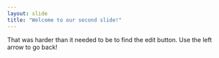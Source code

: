 ```yaml
---
layout: slide
title: "Welcome to our second slide!"
---
```

That was harder than it needed to be to find the edit button.
Use the left arrow to go back!
